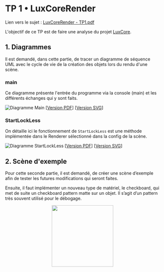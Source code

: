 # TP 1 • LuxCoreRender

Lien vers le sujet : [LuxCoreRender - TP1.pdf](https://git.unistra.fr/princelle/aaloo/-/blob/main/TP1/LuxCoreRender%20-%20TP1.pdf)

L'objectif de ce TP est de faire une analyse du projet [LuxCore](https://github.com/LuxCoreRender/LuxCore).


## 1. Diagrammes

Il est demandé, dans cette partie, de tracer un diagramme de séquence UML avec le cycle de vie de la création des objets lors du rendu d'une scène.

### main

Ce diagramme présente l'entrée du programme via la console (main) et les différents échanges qui y sont faits.

![Diagramme Main](https://git.unistra.fr/princelle/aaloo/-/jobs/artifacts/main/raw/output/TP1/main/main.png?job=build)
[[Version PDF](https://git.unistra.fr/princelle/aaloo/-/jobs/artifacts/main/raw/output/TP1/main/main.pdf?job=build)]
[[Version SVG](https://git.unistra.fr/princelle/aaloo/-/jobs/artifacts/main/raw/output/TP1/main/main.svg?job=build)]

### StartLockLess

On détaille ici le fonctionnement de `StartLockLess` est une méthode implémentée dans le Renderer sélectionné dans la config de la scène.

![Diagramme StartLockLess](https://git.unistra.fr/princelle/aaloo/-/jobs/artifacts/main/raw/output/TP1/startLockLess/startLockLess.png?job=build)
[[Version PDF](https://git.unistra.fr/princelle/aaloo/-/jobs/artifacts/main/raw/output/TP1/startLockLess/startLockLess.pdf?job=build)]
[[Version SVG](https://git.unistra.fr/princelle/aaloo/-/jobs/artifacts/main/raw/output/TP1/startLockLess/startLockLess.svg?job=build)]

## 2. Scène d'exemple

Pour cette seconde partie, il est demandé, de créer une scène d’exemple afin de tester les futures modifications qui seront faites.

Ensuite, il faut implémenter un nouveau type de matériel, le checkboard, qui met de suite un checkboard pattern matte sur un objet. Il s’agit d’un pattern très souvent utilisé pour le débogage.

<div align="center">
    <img src="https://git.unistra.fr/princelle/aaloo/-/raw/main/TP1/assets/checkboard.png" width="200" height="200"/>
</div>
